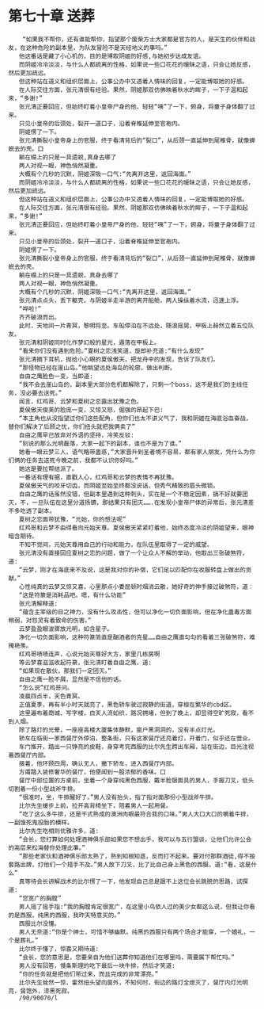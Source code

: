 # 第七十章 送葬
        “如果我不帮你，还有谁能帮你，指望那个废柴方士大家都是官方的人，是天生的伙伴和战友，在这种危险的副本里，为队友冒险不是天经地义的事吗。”
       他这番话是藏了小心机的，目的是博取阴姬的好感,与她初步达成友谊。
       而阴姬冷冷淡淡，与什么人都疏离的性格，如果说一些口花花的暧昧之语，只会让她反感，然后更加疏远。
       但这种站在道义和组织层面上，公事公办中又透着人情味的回复，一定能博取她的好感。
       在人际交往方面，张元清很有经验。果然，阴姬那双仿佛映着秋水的眸子，一下子温和起来，“多谢!”
       张元清正要回应，但始终盯着小皇帝尸身的他，轻轻“咦”了一下，俯身，将童子身体翻了过来。
       只见小皇帝的后颈处，裂开一道口子，沿着脊椎延伸至官袍内。
       阴姬愣了一下。
       张元清撕裂小皇帝身上的官服，终于看清背后的“裂口”，从后颈一直延伸到尾椎骨，就像蝉蜕去的壳。口
       躺在榻上的只是一具遗蜕,真身去哪了
       两人对视一眼，神色悄然凝重。
       大概有个几秒的沉默，阴姬深吸一口气:“先离开这里，返回海面。”
       而阴姬冷冷淡淡，与什么人都疏离的性格，如果说一些口花花的暧昧之语，只会让她反感，然后更加疏远。
       但这种站在道义和组织层面上，公事公办中又透着人情味的回复，一定能博取她的好感。
       在人际交往方面，张元清很有经验。果然，阴姬那双仿佛映着秋水的眸子，一下子温和起来，“多谢!”
       张元清正要回应，但始终盯着小皇帝尸身的他，轻轻“咦”了一下，俯身，将童子身体翻了过来。
       只见小皇帝的后颈处，裂开一道口子，沿着脊椎延伸至官袍内。
       阴姬愣了一下。
       张元清撕裂小皇帝身上的官服，终于看清背后的“裂口”，从后颈一直延伸到尾椎骨，就像蝉蜕去的壳。
       躺在榻上的只是一具遗蜕，真身去哪了
       两人对视一眼，神色悄然凝重。
       大概有个几秒的沉默，阴姬深吸一口气:“先离开这里，返回海面。”
       张元清点点头，丢下躯壳，与阴姬半走半游的离开船舱，两人操纵着水流，迅速上浮。
       “哗啦!”
       齐齐破浪而出。
       此时，天地间一片青冥，黎明将至。车船停泊在不远处，随浪摇晃，甲板上赫然立着五位队友。
       张元清和阴姬同时化作梦幻般的星光，遁落在甲板上。
       “看来你们没有遇到危险。”夏树之恋浅笑道，旋即补充道:“有什么发现”
       张元清摘下耳机，抛给小心眼的夏侯傲天，把龙舟中的发现，告诉了队友们。
       “那怪物已经在崖山岛。”他眺望远处海岛的轮廓，做出判断。
       自由之鹰脸色一变，当即道:
       “我不会去崖山岛的，副本里大部分危机都解除了，只剩一个boss，这不是我们的主线任务，没必要去送死。”
       闻言，红鸡哥、云梦和夏树之恋露出犹豫之色。
       夏侯傲天俊美的脸庞一变，又惊又怒，倔强的昂起下巴:
       “本主角也从没指望过你们这些配角，但你们也太不讲义气了，我和阴姬在海底浴血奋战，替你们解决了后顾之忧，你们扭头就把我俩卖了”
       自由之鹰早已放弃对外语的坚持，冷笑反驳:
       “别说的那么光明磊落，大家一起下的副本，谁也不是为了谁。”
       她看一眼云梦三人，语气略带蛊惑,“大家晋升到圣者境不容易，都有家人朋友，凭什么为你们俩的任务去送死今晚之前，我都不认识你好吗。”
       她这是要拉帮结派了。
       一番话有理有据，直戳人心，红鸡哥和云梦的表情不再犹豫。
       夏侯傲天气的咬牙切齿，而阴姬至始至终都没说话，但秀气精致的眉头微锁。
       自由之鹰的话虽然没错，但副本里遇到这种刺头，实在是一个不稳定因素，搞不好就要团灭，不，一旦队伍在这里分道扬镳，那结果只有团灭…….在发现小皇帝尸体的异常后，张元清差不多吃透了副本。
       夏树之恋面带犹豫，“元始，你的想法呢”
       红鸡哥和云梦不由得看向元始天尊。夏侯傲天紧紧盯着他，始终态度冷淡的阴姬望来，眼神暗含期待。
       不知不觉间，元始天尊用自己的行动和能力，在队伍里取得了一定的威望。
       张元清没有直接回应夏树之恋的问题，做了一个让众人不解的举动，他取出三张破煞符，道:
       “云梦，刚才在海底来不及说，这是我对你的补偿，它们足以匹配你在收服转盘上做出的贡献。”
       心性纯真的云梦又惊又喜，心里那点小委屈顿时烟消云散，她好奇的伸手接过破煞符，道︰
       “这是符篆是消耗品吧。嗯，有什么功能”
       张元清解释道:
       “蕴含主宰级的日之神力，没有什么攻击性，但可以净化一切负面影响，但在净化蛊毒方面稍弱，对怨灵有着致命的伤害。”
       云梦盈盈眼波骤放光明，如含星子。
       净化一切负面影响，这种符篆简直是酗酒者的克星……自由之鹰直勾勾的看着三张破煞符，难掩艳羡。
       红鸡哥啧啧连声，心说元始天尊好大方，家里几栋房啊
       等云梦喜滋滋收起符篆，张元清盯着自由之鹰，道:
       “如果现在散伙，那我们一定团灭。”
       自由之鹰一脸不屑，显然是不信他的话。
       “怎么说”红鸡哥问。
       凌晨四点半，天色青冥。
       正值夏季，再有半小时天就亮了，黑色轿车驶过寂静的街道，穿梭在繁华的cbd区。
       这里遍布着商城、写字楼，白天人流如织，路况拥堵，但到了晚上，却显得空旷死寂，看不到人烟。
       除了路灯的光晕，一座座高楼大厦集体静默，窗户黑洞洞的，没有半点灯光。
       轿车在临街一家西餐厅外停泊，整条街，只有这家餐厅还亮着灯，开着门，似乎还在营业。
       车门推开，踏出一只铮亮的皮鞋，身穿考究西服的比尔先生跨出车厢，站在街边，目光注视着西餐厅内部。
       接着，他环顾四周，确认无人，撇下轿车，进入西餐厅内部。
       方甫踏入装修奢华的餐厅，他便闻到一股浓郁的香味。口
       餐厅中部位置的方桌前，坐着一个身穿纯黑色西服，戴半脸银面具的男人，手握刀叉，低头切割着一份小型战斧牛排。
       “很准时，坐，牛排醒好了。”男人没有抬头，指了指对面那份小型战斧牛排。
       比尔先生缓步上前，拉开高背椅坐下，陪着男人一起用餐。
       “吃了这么多牛排，还是干式熟成的澳洲肉眼最符合我的口味。”男人大口大口的嚼着牛排，一副饿死鬼投胎的模样。
       比尔先生吃相则优雅许多，道:
       “会长，您打算如何处理酒神俱乐部如果您不想出手，我可以与五行盟谈，让他们允许公会的高层来松海替你处理此事。”
       “那些老家伙和酒神俱乐部太熟了，熟到知根知底，反而打不起来。要对付那群酒徒,得不按套路出牌，打他们一个措手不及。”男人放下刀叉，比了比自己身上黑色的西服，道:“看，这是什么”
       真等待会长讲解战术的比尔愣了一下，他发现自己总是跟不上这位会长跳脱的思路，试探道:
       “您宽广的胸膛”
       男人摇了摇手指:“我的胸膛肯定很宽广，在这里小鸟依人过的美少女都这么说，但我让你看的是西服，纯黑的西服，我昨天特意买的。”
       西服比尔没懂。
       男人无奈道:“你是个绅士，可惜不够幽默。纯黑的西服只有两个场合才能穿，一个婚礼，一个是葬礼。”
       比尔终于懂了，惊喜又期待道:
       “会长，您的意思是，您要亲自为他们送葬你知道他们在哪里吗，需要属下帮忙吗。”
       男人没有回答，慢条斯理的吃下最后一块牛排，然后才笑道:
       “你的任务就是把他们带过来，而且完成的非常漂亮。”
       比尔先生耸然一惊，霍然扭头望向窗外，不知何时，街边的路灯全熄灭了，餐厅内灯光明亮，餐馆外，漆黑死寂。
       /90/90070/l